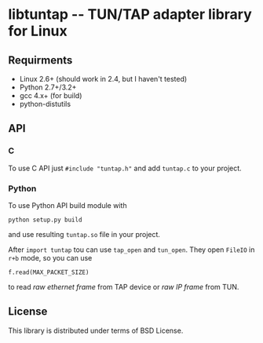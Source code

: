 # libtuntap -- TUN/TAP adapter library for Linux

## Requirments
* Linux 2.6+ (should work in 2.4, but I haven't tested)
* Python 2.7+/3.2+
* gcc 4.x+ (for build)
* python-distutils

## API

### C
To use C API just `#include "tuntap.h"` and add `tuntap.c` to your project.

### Python
To use Python API build module with

    python setup.py build

and use resulting `tuntap.so` file in your project.

After `import tuntap` tou can use `tap_open` and `tun_open`.
They open `FileIO` in `r+b` mode, so you can use

    f.read(MAX_PACKET_SIZE)

to read _raw ethernet frame_ from TAP device or _raw IP frame_ from TUN.

## License
This library is distributed under terms of BSD License.

